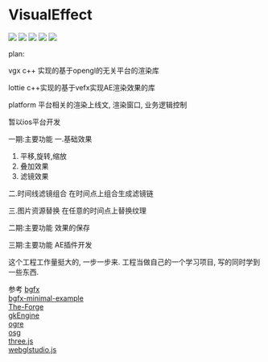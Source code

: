 # VisualEffect

[![](https://p1-jj.byteimg.com/tos-cn-i-t2oaga2asx/gold-user-assets/2017/12/13/1604ec3c62a7de14~tplv-t2oaga2asx-image.image)](https://travis-ci.org/Alamofire/Alamofire) ![](https://img.shields.io/badge/language-c++-orange.svg) ![](https://img.shields.io/badge/language-objective-orange.svg) ![](https://img.shields.io/badge/language-java-orange.svg) ![](https://img.shields.io/badge/license-Apache-3CB371.svg)


plan:

vgx
c++ 实现的基于opengl的无关平台的渲染库

lottie
c++实现的基于vefx实现AE渲染效果的库

platform
平台相关的渲染上线文, 渲染窗口, 业务逻辑控制

暂以ios平台开发
 
一期:主要功能
一.基础效果
1. 平移,旋转,缩放
2. 叠加效果
3. 滤镜效果

二.时间线滤镜组合
在时间点上组合生成滤镜链

三.图片资源替换
在任意的时间点上替换纹理

二期:主要功能
效果的保存

三期:主要功能
AE插件开发

这个工程工作量挺大的, 一步一步来. 工程当做自己的一个学习项目, 写的同时学到一些东西. 

参考
[bgfx](https://github.com/bkaradzic/bgfx)<br/>
[bgfx-minimal-example](https://github.com/jpcy/bgfx-minimal-example)<br/>
[The-Forge](https://github.com/ConfettiFX/The-Forge)<br/>
[gkEngine](https://github.com/gameknife/gkEngine)<br/>
[ogre](https://github.com/OGRECave/ogre)<br/>
[osg](https://github.com/gwaldron/osgearth)<br/>
[three.js](https://github.com/mrdoob/three.js)<br/>
[webglstudio.js](https://github.com/jagenjo/webglstudio.js)<br/>

